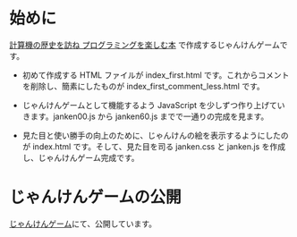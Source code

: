 # 始めに
[計算機の歴史を訪ね プログラミングを楽しむ本](https://techbookfest.org/product/grmpuJGEtYtMB1Le8iXmeQ?productVariantID=6JpDfmTp83G8zfwKnf6WpF) で作成するじゃんけんゲームです。

* 初めて作成する HTML ファイルが index_first.html です。これからコメントを削除し、簡素にしたものが index_first_comment_less.html です。

* じゃんけんゲームとして機能するよう JavaScript を少しずつ作り上げていきます。janken00.js から janken60.js までで一通りの完成を見ます。

* 見た目と使い勝手の向上のために、じゃんけんの絵を表示するようにしたのが index.html です。そして、見た目を司る janken.css と janken.js を作成し、じゃんけんゲーム完成です。

# じゃんけんゲームの公開
[じゃんけんゲーム](https://joyful-janken.netlify.app)にて、公開しています。
